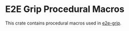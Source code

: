 # E2E Grip Procedural Macros

This crate contains procedural macros used in [e2e-grip].

[e2e-grip]: ../e2e-grip/README.md
